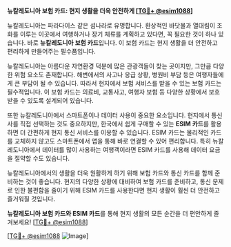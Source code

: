 **뉴칼레도니아 보험 카드: 현지 생활을 더욱 안전하게 [[TG💪+ @esim1088](https://t.me/s/esim1088)]**

뉴칼레도니아는 파라다이스 같은 섬나라로 유명합니다. 환상적인 바닷물과 열대림이 조화를 이루는 이곳에서 여행하거나 장기 체류를 계획하고 있다면, 꼭 필요한 것이 하나 있습니다. 바로 **뉴칼레도니아 보험 카드**입니다. 이 보험 카드는 현지 생활을 더 안전하고 편리하게 만들어주는 필수품입니다.

뉴칼레도니아는 아름다운 자연환경 덕분에 많은 관광객들이 찾는 곳이지만, 그만큼 다양한 위험 요소도 존재합니다. 해변에서의 사고나 응급 상황, 병원비 부담 등은 여행자들에게 큰 부담이 될 수 있습니다. 따라서 현지에서 보험 서비스를 받을 수 있는 보험 카드는 필수적입니다. 이 보험 카드는 의료비, 교통사고, 여행자 보험 등 다양한 상황에서 보호받을 수 있도록 설계되어 있습니다.

또한 뉴칼레도니아에서 스마트폰이나 데이터 사용이 중요한 요소입니다. 현지에서 통신사를 직접 선택하는 것도 중요하지만, 한국에서 쉽게 구매할 수 있는 **ESIM 카드**를 활용하면 더 간편하게 현지 통신 서비스를 이용할 수 있습니다. ESIM 카드는 물리적인 카드를 교체하지 않고도 스마트폰에서 앱을 통해 바로 연결할 수 있어 편리합니다. 특히 뉴칼레도니아에서 데이터를 많이 사용하는 여행객이라면 ESIM 카드를 사용해 데이터 요금을 절약할 수도 있습니다.

뉴칼레도니아에서의 생활을 더욱 원활하게 하기 위해 보험 카드와 통신 카드를 함께 준비하는 것이 좋습니다. 현지의 다양한 상황에 대비하여 보험 카드를 준비하고, 통신 문제로 인한 불편함을 줄이기 위해 ESIM 카드를 사용한다면 현지 생활이 훨씬 더 안전하고 즐거워질 것입니다.

**뉴칼레도니아 보험 카드와 ESIM 카드**를 통해 현지 생활의 모든 순간을 더 편안하게 즐겨보세요! [[TG💪+ @esim1088](https://t.me/s/esim1088)]

[[TG💪+ @esim1088](https://t.me/s/esim1088) ![Image](https://i.postimg.cc/Y0z9fWf4/image.png)]